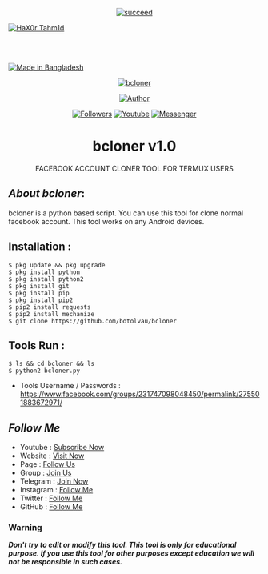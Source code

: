 <p align="center">
<a href="#"><img title="succeed" src="https://img.shields.io/badge/deobfuscating-succeed-green?colorB=%23017e40&style=for-the-badge"></a>
</p>
<p align="left">
<a href="https://github.com/hax0rtahm1d"><img title="HaX0r Tahm1d" src="https://img.shields.io/badge/By-HaX0r%20Tahm1d-blue?style=for-the-badge&logo=github"></a>
</p>
<br/><br/>

<p align="left">
<a href="#"><img title="Made in Bangladesh" src="https://img.shields.io/badge/MADE%20IN-BANGLADESH-green?colorA=%23ff0000&colorB=%23017e40&style=for-the-badge"></a>
</p>
<p align="center"><a href="#"><img title="bcloner" src="https://user-images.githubusercontent.com/64999484/89707580-4f2c2580-d991-11ea-8960-3c6f9e46765f.png"></a>
<p align="center"><a href="https://github.com/bootolvau"><img title="Author" src="https://img.shields.io/badge/Author-Botol--Vau-red.svg?style=for-the-badge&logo=github"></a></p>
<p align="center"><a href="https://github.com/botolvau/followers"><img title="Followers" src="https://img.shields.io/github/followers/botolmehedi?color=blue&style=flat-square"></a> <a href="https://www.youtube.com/mastertrick1"><img title="Youtube" src="https://img.shields.io/badge/YOUTUBE-%40mastertrick1-red?style=flat-square&logo=youtube"></a> <a href="https://www.facebook.com/groups/231747098048450"><img title="Messenger" src="https://img.shields.io/badge/Chat-Messenger-blue?style=flat-square&logo=messenger"></a></p>

<h1 align="center">bcloner v1.0</h1>
<p align="center">      FACEBOOK ACCOUNT CLONER TOOL FOR TERMUX USERS</p>

## ***About bcloner***:

bcloner is a python based script. You can use this tool for clone normal facebook account. This tool works on any Android devices.

## Installation :
```
$ pkg update && pkg upgrade
$ pkg install python
$ pkg install python2
$ pkg install git
$ pkg install pip
$ pkg install pip2
$ pip2 install requests
$ pip2 install mechanize
$ git clone https://github.com/botolvau/bcloner
```

## Tools Run :
```
$ ls && cd bcloner && ls
$ python2 bcloner.py
```

* Tools Username / Passwords : https://www.facebook.com/groups/231747098048450/permalink/275501883672971/


## ***Follow Me***

* Youtube : [Subscribe Now](https://www.youtube.com/MasterTrick1)
* Website : [Visit Now](http://www.mastertrick.design)
* Page : [Follow Us](https://www.facebook.com/TeamVVirus)
* Group : [Join Us](https://www.facebook.com/groups/231747098048450)
* Telegram : [Join Now](https://t.me/mastertrick2)
* Instagram : [Follow Me](https://www.instagram.com/MehtanOfficial)
* Twitter : [Follow Me](https://www.twitter.com/botolbaba)
* GitHub : [Follow Me](https://www.github.com/Botolvau)

### Warning

***Don't try to edit or modify this tool. This tool is only for educational purpose. If you use this tool for other purposes except education we will not be responsible in such cases.***
